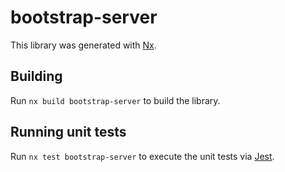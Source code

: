 # bootstrap-server

This library was generated with [Nx](https://nx.dev).

## Building

Run `nx build bootstrap-server` to build the library.

## Running unit tests

Run `nx test bootstrap-server` to execute the unit tests via [Jest](https://jestjs.io).
